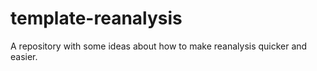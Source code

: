 # template-reanalysis
A repository with some ideas about how to make reanalysis quicker and easier.
